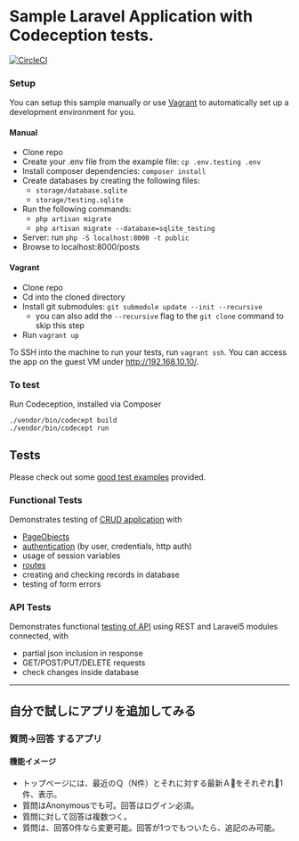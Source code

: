 # Sample Laravel Application with Codeception tests.

[![CircleCI](https://circleci.com/gh/CircleCI-Public/circleci-demo-php-laravel.svg?style=svg)](https://circleci.com/gh/CircleCI-Public/circleci-demo-php-laravel)

### Setup

You can setup this sample manually or use [Vagrant](https://www.vagrantup.com/) to automatically set up a development environment for you.

#### Manual
- Clone repo
- Create your .env file from the example file: `cp .env.testing .env`
- Install composer dependencies: `composer install`
- Create databases by creating the following files:
    - `storage/database.sqlite`
    - `storage/testing.sqlite`
- Run the following commands:
    - `php artisan migrate`
    - `php artisan migrate --database=sqlite_testing`
- Server: run `php -S localhost:8000 -t public`
- Browse to localhost:8000/posts

#### Vagrant
- Clone repo
- Cd into the cloned directory
- Install git submodules: `git submodule update --init --recursive`
    - you can also add the `--recursive` flag to the `git clone` command to skip this step
- Run `vagrant up`

To SSH into the machine to run your tests, run `vagrant ssh`. You can access the app on the guest VM under http://192.168.10.10/.

### To test

Run Codeception, installed via Composer

```
./vendor/bin/codecept build
./vendor/bin/codecept run
```

## Tests

Please check out some [good test examples](https://github.com/janhenkgerritsen/codeception-laravel5-sample/tree/codeception-2.1/tests) provided.

### Functional Tests

Demonstrates testing of [CRUD application](https://github.com/janhenkgerritsen/codeception-laravel5-sample/blob/codeception-2.1/tests/functional/PostCrudCest.php) with

* [PageObjects](https://github.com/janhenkgerritsen/codeception-laravel5-sample/blob/codeception-2.1/tests%2Ffunctional%2F_pages%2FPostsPage.php)
* [authentication](https://github.com/janhenkgerritsen/codeception-laravel5-sample/blob/codeception-2.1/tests%2Ffunctional%2FAuthCest.php) (by user, credentials, http auth)
* usage of session variables
* [routes](https://github.com/janhenkgerritsen/codeception-laravel5-sample/blob/codeception-2.1/tests%2Ffunctional%2FRoutesCest.php)
* creating and checking records in database
* testing of form errors

### API Tests

Demonstrates functional [testing of API](https://github.com/janhenkgerritsen/codeception-laravel5-sample/blob/codeception-2.1/tests%2Fapi%2FPostsResourceCest.php) using REST and Laravel5 modules connected, with

* partial json inclusion in response
* GET/POST/PUT/DELETE requests
* check changes inside database

---

## 自分で試しにアプリを追加してみる

### 質問→回答 するアプリ

#### 機能イメージ
- トップページには、最近のＱ（N件）とそれに対する最新Ａをそれぞれ1件、表示。
- 質問はAnonymousでも可。回答はログイン必須。
- 質問に対して回答は複数つく。
- 質問は、回答0件なら変更可能。回答が1つでもついたら、追記のみ可能。
